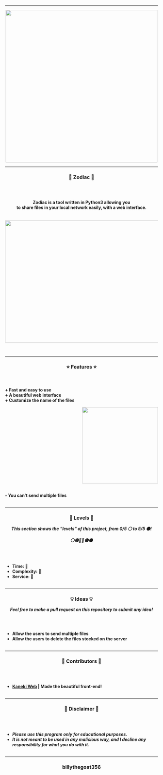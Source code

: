 -----

<p align="center">
<img src="https://repository-images.githubusercontent.com/415407744/50faf33c-1ed7-4b37-be52-bde9decae2c9", width="500", height="500">
</p>

-----

### <p align="center">🦞 Zodiac 🦞</p>

<br><br>
<p align="center">
<strong>
Zodiac is a tool written in Python3 allowing you
<br>
to share files in your local network easily, with a web interface.
<br><br><br>
<img src="https://cdn.discordapp.com/attachments/895186334422036550/896830637678428200/unknown.png" width="750", height="400">
</strong>
</p>
<br>

-----

### <p align="center">⭐ Features ⭐</p>

<br><br>
<strong>+ Fast and easy to use</strong>
<br>
<strong>+ A beautiful web interface</strong>
<br>
<strong>+ Customize the name of the files</strong>
<br>

<p align="right">
<img src="https://repository-images.githubusercontent.com/415407744/50faf33c-1ed7-4b37-be52-bde9decae2c9" width="250", height="250">
</p>

<br>
<strong>- You can't send multiple files</strong>
<br><br>

-----

### <p align="center">🎯 Levels 🎯</p>

<p align="center"><strong><i>This section shows the "levels" of this project, from 0/5 ⚪ to 5/5 ⚫!</i></strong</p>
<p align="center"><strong><i>⚪🟢🔵🔴🟣⚫</i></strong</p>

<br><br>
* Time: 🔴
* Complexity: 🔵
* Service: 🔴
<br><br>

-----

### <p align="center">💡 Ideas 💡</p>

<p align="center"><strong><i>Feel free to make a pull request on this repository to submit any idea!</i></strong</p>

<br><br>
* Allow the users to send multiple files
* Allow the users to delete the files stocked on the server
<br><br>

-----
  
### <p align="center">🎨 Contributors 🎨</p>

<br><br>
* [Kaneki Web](https://github.com/KanekiWeb) | Made the beautiful front-end!
<br><br>
  
-----

### <p align="center">📌 Disclaimer 📌</p>

<br><br>
* ***Please use this program only for educational purposes.***
* ***It is not meant to be used in any malicious way, and I decline any responsibility for what you do with it.***
<br><br>

-----

### <p align="center">billythegoat356</p>
